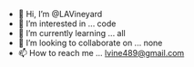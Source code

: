 - 👋 Hi, I’m @LAVineyard
- 👀 I’m interested in ... code
- 🌱 I’m currently learning ... all
- 💞️ I’m looking to collaborate on ... none
- 📫 How to reach me ... lvine489@gmail.com

<!---
LAVineyard/LAVineyard is a ✨ special ✨ repository because its `README.md` (this file) appears on your GitHub profile.
You can click the Preview link to take a look at your changes.
--->

